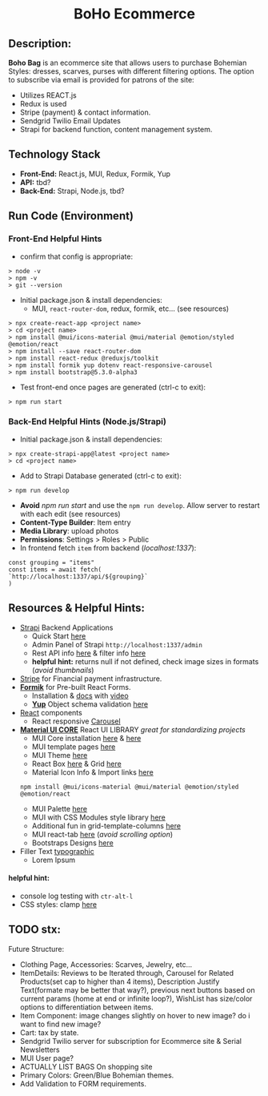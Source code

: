 <h1 align="center">BoHo Ecommerce</h1>

## Description:
**Boho Bag** is an ecommerce site that allows users to purchase Bohemian Styles: dresses, scarves, purses with different filtering options. The option to subscribe via email is provided for patrons of the site: 
- Utilizes REACT.js  <insert example>
- Redux is used <insert example>
- <insert example> Stripe (payment) & contact information. 
- <insert example> Sendgrid Twilio Email Updates
- <insert example> Strapi for backend function, content management system. 


## Technology Stack
- **Front-End:** React.js, MUI, Redux, Formik, Yup
- **API:** tbd? 
- **Back-End:** Strapi, Node.js, tbd?

## Run Code (Environment)

### Front-End Helpful Hints 
- confirm that config is appropriate:
```
> node -v
> npm -v
> git --version
```

- Initial package.json & install dependencies:
    - MUI, `react-router-dom`, redux, formik, etc... (see resources)
```
> npx create-react-app <project name>
> cd <project name>
> npm install @mui/icons-material @mui/material @emotion/styled @emotion/react
> npm install --save react-router-dom
> npm install react-redux @reduxjs/toolkit
> npm install formik yup dotenv react-responsive-carousel
> npm install bootstrap@5.3.0-alpha3
```
- Test front-end once pages are generated (ctrl-c to exit):
```
> npm run start
```

### Back-End Helpful Hints (Node.js/Strapi)
- Initial package.json & install dependencies:
```
> npx create-strapi-app@latest <project name>
> cd <project name>
```
- Add to Strapi Database generated (ctrl-c to exit):
```
> npm run develop
```
- **Avoid** *npm run start* and use the `npm run develop`. Allow server to restart with each edit (see resources)
- **Content-Type Builder**: Item entry
- **Media Library**: upload photos
- **Permissions**: Settings > Roles > Public 
- In frontend fetch `item` from backend (*localhost:1337*):
```
const grouping = "items"
const items = await fetch(
`http://localhost:1337/api/${grouping}`
)
```

## Resources & Helpful Hints:
- [Strapi](https://strapi.io/) Backend Applications
    - Quick Start [here](https://docs.strapi.io/dev-docs/quick-start)
    - Admin Panel of Strapi `http://localhost:1337/admin`
    - Rest API info [here](https://docs.strapi.io/dev-docs/api/rest) & filter info [here](https://docs.strapi.io/dev-docs/api/rest/filters-locale-publication)
    - **helpful hint:** returns null if not defined, check image sizes in formats (*avoid thumbnails*)
- [Stripe](https://stripe.com/?utm_campaign=paid_brand-US_Search_Brand_Stripe_Control-1803852691&utm_medium=cpc&utm_source=google&ad_content=604030746212&utm_term=stripe&utm_matchtype=p&utm_adposition=&utm_device=c&gclid=CjwKCAjwxr2iBhBJEiwAdXECw9BcpcbVI09UivWmp_SZ3W3uapO6fPcNs-CDILBhvUHbqb-q9eeMwhoCjDsQAvD_BwE) for Financial payment infrastructure. 
- **[Formik](https://formik.org/)** for Pre-built React Forms.
    - Installation & [docs](https://formik.org/docs/overview#installation) with [video](https://www.youtube.com/watch?v=oiNtnehlaTo)
    - **[Yup](https://www.npmjs.com/package/yup)** Object schema validation [here](https://formik.org/docs/guides/validation)
- [React](https://react.dev/) components
    - React responsive [Carousel](https://www.npmjs.com/package/react-responsive-carousel)
- **[Material UI CORE](https://mui.com/)** React UI LIBRARY *great for standardizing projects*
    - MUI Core installation [here](https://www.npmjs.com/package/@mui/material) & [here](https://mui.com/material-ui/getting-started/installation/)
    - MUI template pages [here](https://mui.com/material-ui/getting-started/templates/)
    - MUI Theme [here](https://mui.com/material-ui/customization/theming/)
    - React Box [here](https://mui.com/material-ui/react-box/) & Grid [here](https://mui.com/material-ui/react-grid/)
    - Material Icon Info & Import links [here](https://mui.com/material-ui/material-icons/)
    ```
    npm install @mui/icons-material @mui/material @emotion/styled @emotion/react
    ```
    - MUI Palette [here](https://mui.com/material-ui/customization/palette/)
    - MUI with CSS Modules style library [here](https://mui.com/material-ui/guides/interoperability/)
    - Additional fun in grid-template-columns [here](https://developer.mozilla.org/en-US/docs/Web/CSS/grid-template-columns)
    - MUI react-tab [here](https://mui.com/material-ui/react-tabs/) (*avoid scrolling option*)
    - Bootstraps Designs [here](https://getbootstrap.com/)
- Filler Text [typographic](https://generator.lorem-ipsum.info/)
    - Lorem Ipsum 

#### **helpful hint:** 
- console log testing with `ctr-alt-l` 
- CSS styles: clamp [here](https://developer.mozilla.org/en-US/docs/Web/CSS/clamp)



## TODO stx:
Future Structure:
- Clothing Page, Accessories: Scarves, Jewelry, etc...
- ItemDetails: Reviews to be Iterated through,  Carousel for Related Products(set cap to higher than 4 items), Description Justify Text(formate may be better that way?), previous next buttons based on current params (home at end or infinite loop?), WishList has size/color options to differentiation between items. 
- Item Component: image changes slightly on hover to new image? do i want to find new image? 
- Cart: tax by state. 
- Sendgrid Twilio server for subscription for Ecommerce site & Serial Newsletters
- MUI User page? 
- ACTUALLY LIST BAGS On shopping site
- Primary Colors: Green/Blue Bohemian themes. 
- Add Validation to FORM requirements. 